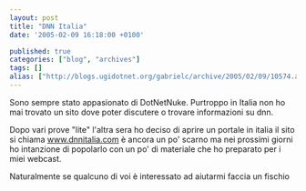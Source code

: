 ```yaml
---
layout: post
title: "DNN Italia"
date: '2005-02-09 16:18:00 +0100'

published: true
categories: ["blog", "archives"]
tags: []
alias: ["http://blogs.ugidotnet.org/gabrielc/archive/2005/02/09/10574.aspx"]
---
```


<!-- more -->

<P>Sono sempre stato appasionato di DotNetNuke. Purtroppo in Italia non ho mai trovato un sito dove poter discutere o trovare informazioni su dnn.</P>
<P>Dopo vari prove "lite" l'altra sera ho&nbsp;deciso di aprire un portale in italia il sito si chiama <A href="http://www.dnnitalia.com">www.dnnitalia.com</A> &#232; ancora un po' scarno ma nei prossimi giorni ho intanzione di popolarlo con un po' di materiale che ho preparato per i miei webcast.</P>
<P>Naturalmente se qualcuno&nbsp;di voi&nbsp;&#232; interessato ad aiutarmi faccia un fischio </P>
